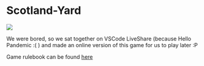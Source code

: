 # Scotland-Yard
<img src="https://badges.pufler.dev/visits/7anya/Scotland-Yard?style=for-the-badge&color=red" /></a>

We were bored, so we sat together on VSCode LiveShare (because Hello Pandemic :( ) and made an online version of this game for us to play later :P

Game rulebook can be found [here](https://desktopgames.com.ua/games/199/scotlandyard_rules_en.pdf)
